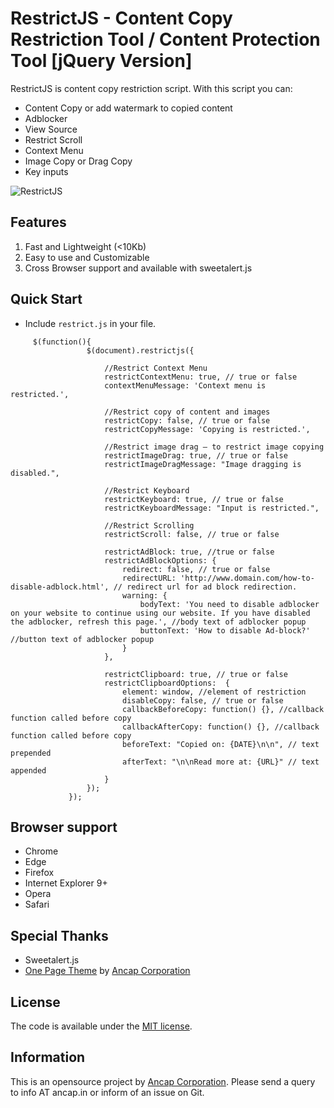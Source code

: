 # RestrictJS - Content Copy Restriction  Tool / Content Protection Tool [jQuery Version]  


RestrictJS is content copy restriction script. With this script you can:
* Content Copy or add watermark to copied content
* Adblocker
* View Source
* Restrict Scroll
* Context Menu
* Image Copy or Drag Copy
* Key inputs

![RestrictJS](https://i.imgur.com/hwvABm5.png)  

## Features

1. Fast and Lightweight (<10Kb)   
2. Easy to use and Customizable   
3. Cross Browser support and available with sweetalert.js


## Quick Start

* Include `restrict.js` in your file.

```
     $(function(){
                 $(document).restrictjs({
     
                     //Restrict Context Menu
                     restrictContextMenu: true, // true or false
                     contextMenuMessage: 'Context menu is restricted.',
     
                     //Restrict copy of content and images
                     restrictCopy: false, // true or false
                     restrictCopyMessage: 'Copying is restricted.',
     
                     //Restrict image drag – to restrict image copying
                     restrictImageDrag: true, // true or false
                     restrictImageDragMessage: "Image dragging is disabled.",
     
                     //Restrict Keyboard
                     restrictKeyboard: true, // true or false
                     restrictKeyboardMessage: "Input is restricted.",
     
                     //Restrict Scrolling
                     restrictScroll: false, // true or false
     
                     restrictAdBlock: true, //true or false
                     restrictAdBlockOptions: {
                         redirect: false, // true or false
                         redirectURL: 'http://www.domain.com/how-to-disable-adblock.html', // redirect url for ad block redirection.
                         warning: {
                             bodyText: 'You need to disable adblocker on your website to continue using our website. If you have disabled the adblocker, refresh this page.', //body text of adblocker popup
                             buttonText: 'How to disable Ad-block?' //button text of adblocker popup
                         }
                     },
     
                     restrictClipboard: true, // true or false
                     restrictClipboardOptions:  {
                         element: window, //element of restriction
                         disableCopy: false, // true or false
                         callbackBeforeCopy: function() {}, //callback function called before copy
                         callbackAfterCopy: function() {}, //callback function called before copy
                         beforeText: "Copied on: {DATE}\n\n", // text prepended
                         afterText: "\n\nRead more at: {URL}" // text appended
                     }
                 });
             });
```

## Browser support

* Chrome 
* Edge 
* Firefox 
* Internet Explorer 9+
* Opera 
* Safari 

## Special Thanks

* Sweetalert.js
* [One Page Theme](https://github.com/Ancap-Corporation/One-Page-Portfolio-And-Resume-Theme) by [Ancap Corporation](http://ancap.in)

## License

The code is available under the [MIT license](LICENSE.txt).

## Information
This is an opensource project by [Ancap Corporation](http://ancap.in). Please send a query to info AT ancap.in or inform of an issue on Git.